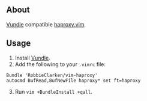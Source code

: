 ## About

[Vundle](https://github.com/gmarik/vundle) compatible [haproxy.vim](http://haproxy.1wt.eu/download/contrib/haproxy.vim).

## Usage

1. Install [Vundle](https://github.com/gmarik/vundle).
2. Add the following to your `.vimrc` file:

  ```vim
  Bundle 'RobbieClarken/vim-haproxy'
  autocmd BufRead,BufNewFile haproxy* set ft=haproxy
  ```
  
3. Run `vim +BundleInstall +qall`.
